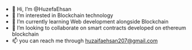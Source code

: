 - 👋 Hi, I’m @HuzefaEhsan
- 👀 I’m interested in Blockchain technology
- 🌱 I’m currently learning Web development alongside Blockchain
- 💞️ I’m looking to collaborate on smart contracts developed on ethereum blockchain
- 📫 you can reach me through huzaifaehsan207@gmail.com

<!---
HuzefaEhsan/HuzefaEhsan is a ✨ special ✨ repository because its `README.md` (this file) appears on your GitHub profile.
You can click the Preview link to take a look at your changes.
--->
